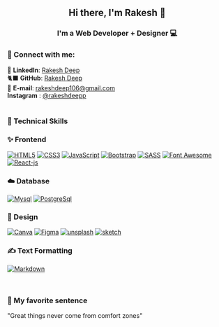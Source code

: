 <h2 align="center">
Hi there, I'm Rakesh </a> 👋
</h2>

<h3 align="center">
I'm a Web Developer + Designer 💻
</h3>

### 🤝 Connect with me:

💼 **LinkedIn**: <a title="Rakesh Deep | LinkedIn" href="#" target="_blank">Rakesh Deep</a><br/>
🐈‍⬛ **GitHub**: <a title="Rakesh Deep | GitHub" href="https://github.com/rakeshdeep/" target="_blank">Rakesh Deep</a><br/>
📩 **E-mail**: <a title="rakeshdeep106@gmail.com" href="mailto:rakeshdeep106@gmail.com" target="_blank">rakeshdeep106@gmail.com</a><br/>
**Instagram** : <a title = "Instgram | rakeshdeepp" href="https://www.instagram.com/rakeshdeepp/" target="_blank">@rakeshdeepp </a> <br /><br />

### 💼 Technical Skills

### ✨ Frontend
<a href="#!">![HTML5](https://img.shields.io/badge/html5-%23E34F26.svg?style=for-the-badge&logo=html5&logoColor=white)</a>
<a href="#!">![CSS3](https://img.shields.io/badge/css3-%231572B6.svg?style=for-the-badge&logo=css3&logoColor=white)</a>
<a href="#!">![JavaScript](https://img.shields.io/badge/javascript-%23323330.svg?style=for-the-badge&logo=javascript&logoColor=%23F7DF1E)</a>
<a href="#!">![Bootstrap](https://img.shields.io/badge/bootstrap-%23563D7C.svg?style=for-the-badge&logo=bootstrap&logoColor=white)</a>
<a href="#!">![SASS](https://img.shields.io/badge/SASS-hotpink.svg?style=for-the-badge&logo=SASS&logoColor=white)</a>
<a href="#!">![Font Awesome](https://img.shields.io/badge/Font_Awesome-339AF0?style=for-the-badge&logo=fontawesome&logoColor=white)</a>
<a href="#!">![React-js](https://img.shields.io/badge/React-20232A?style=for-the-badge&logo=react&logoColor=61DAFB)</a>



### ☁️ Database
<a href="#!">![Mysql](https://img.shields.io/badge/MySQL-005C84?style=for-the-badge&logo=mysql&logoColor=white)</a>
<a href="#!">![PostgreSql](https://img.shields.io/badge/PostgreSQL-316192?style=for-the-badge&logo=postgresql&logoColor=white)</a>


### 🎨 Design
<a href="#!">![Canva](https://img.shields.io/badge/Canva-%2300C4CC.svg?style=for-the-badge&logo=Canva&logoColor=white)</a>
<a href="#!">![Figma](https://img.shields.io/badge/figma-%23F24E1E.svg?style=for-the-badge&logo=figma&logoColor=white)</a>
<a href="#!">![unsplash](https://img.shields.io/badge/Unsplash-000000?style=for-the-badge&logo=Unsplash&logoColor=white)</a>
<a href="#!">![sketch](https://img.shields.io/badge/Sketch-FFB387?style=for-the-badge&logo=sketch&logoColor=black)</a>

### ✍️ Text Formatting
<a href="#!">![Markdown](https://img.shields.io/badge/markdown-%23000000.svg?style=for-the-badge&logo=markdown&logoColor=white)</a>

<br/>

### 🎈 My favorite sentence

"Great things never come from comfort zones"